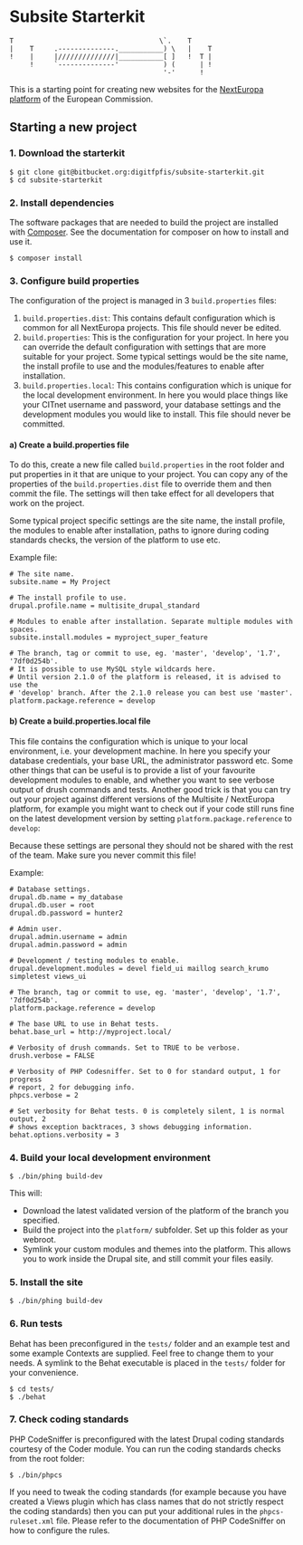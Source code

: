 # Subsite Starterkit

```
T                                    \`.    T
|    T     .--------------.___________) \   |    T
!    |     |//////////////|___________[ ]   !  T |
     !     `--------------'           ) (      | !
                                      '-'      !
```

This is a starting point for creating new websites for the [NextEuropa
platform](https://blogs.ec.europa.eu/eu-digital/content/next-europa-it-platform)
of the European Commission.


## Starting a new project

### 1. Download the starterkit

```
$ git clone git@bitbucket.org:digitfpfis/subsite-starterkit.git
$ cd subsite-starterkit
```

### 2. Install dependencies

The software packages that are needed to build the project are installed with
[Composer](https://getcomposer.org/). See the documentation for composer on how
to install and use it.

```
$ composer install
```

### 3. Configure build properties

The configuration of the project is managed in 3 `build.properties` files:

1.  `build.properties.dist`: This contains default configuration which is
    common for all NextEuropa projects. This file should never be edited.
2.  `build.properties`: This is the configuration for your project. In here you
    can override the default configuration with settings that are more suitable
    for your project. Some typical settings would be the site name, the install
    profile to use and the modules/features to enable after installation.
3.  `build.properties.local`: This contains configuration which is unique for
    the local development environment. In here you would place things like your
    CITnet username and password, your database settings and the development
    modules you would like to install. This file should never be committed.

#### a) Create a build.properties file

To do this, create a new file called `build.properties` in the root folder and
put properties in it that are unique to your project. You can copy any of the
properties of the `build.properties.dist` file to override them and then commit
the file. The settings will then take effect for all developers that work on
the project.

Some typical project specific settings are the site name, the install profile,
the modules to enable after installation, paths to ignore during coding
standards checks, the version of the platform to use etc.

Example file:

```
# The site name.
subsite.name = My Project

# The install profile to use.
drupal.profile.name = multisite_drupal_standard

# Modules to enable after installation. Separate multiple modules with spaces.
subsite.install.modules = myproject_super_feature

# The branch, tag or commit to use, eg. 'master', 'develop', '1.7', '7df0d254b'.
# It is possible to use MySQL style wildcards here.
# Until version 2.1.0 of the platform is released, it is advised to use the
# 'develop' branch. After the 2.1.0 release you can best use 'master'.
platform.package.reference = develop
```

#### b) Create a build.properties.local file

This file contains the configuration which is unique to your local environment,
i.e. your development machine. In here you specify your database credentials,
your base URL, the administrator password etc.
Some other things that can be useful is to provide a list of your favourite
development modules to enable, and whether you want to see verbose output of
drush commands and tests. Another good trick is that you can try out your
project against different versions of the Multisite / NextEuropa platform, for
example you might want to check out if your code still runs fine on the latest
development version by setting `platform.package.reference` to `develop`:

Because these settings are personal they should not be shared with the rest of
the team. Make sure you never commit this file!

Example:

```
# Database settings.
drupal.db.name = my_database
drupal.db.user = root
drupal.db.password = hunter2

# Admin user.
drupal.admin.username = admin
drupal.admin.password = admin

# Development / testing modules to enable.
drupal.development.modules = devel field_ui maillog search_krumo simpletest views_ui

# The branch, tag or commit to use, eg. 'master', 'develop', '1.7', '7df0d254b'.
platform.package.reference = develop

# The base URL to use in Behat tests.
behat.base_url = http://myproject.local/

# Verbosity of drush commands. Set to TRUE to be verbose.
drush.verbose = FALSE

# Verbosity of PHP Codesniffer. Set to 0 for standard output, 1 for progress
# report, 2 for debugging info.
phpcs.verbose = 2

# Set verbosity for Behat tests. 0 is completely silent, 1 is normal output, 2
# shows exception backtraces, 3 shows debugging information.
behat.options.verbosity = 3
```

### 4. Build your local development environment

```
$ ./bin/phing build-dev
```

This will:

* Download the latest validated version of the platform of the branch you
  specified.
* Build the project into the `platform/` subfolder. Set up this folder as your
  webroot.
* Symlink your custom modules and themes into the platform. This allows you to
  work inside the Drupal site, and still commit your files easily.

### 5. Install the site

```
$ ./bin/phing build-dev
```

### 6. Run tests

Behat has been preconfigured in the `tests/` folder and an example test and
some example Contexts are supplied. Feel free to change them to your needs.
A symlink to the Behat executable is placed in the `tests/` folder for your
convenience.

```
$ cd tests/
$ ./behat
```

### 7. Check coding standards

PHP CodeSniffer is preconfigured with the latest Drupal coding standards
courtesy of the Coder module. You can run the coding standards checks from the
root folder:

```
$ ./bin/phpcs
```

If you need to tweak the coding standards (for example because you have created
a Views plugin which has class names that do not strictly respect the coding
standards) then you can put your additional rules in the `phpcs-ruleset.xml`
file. Please refer to the documentation of PHP CodeSniffer on how to configure
the rules.
